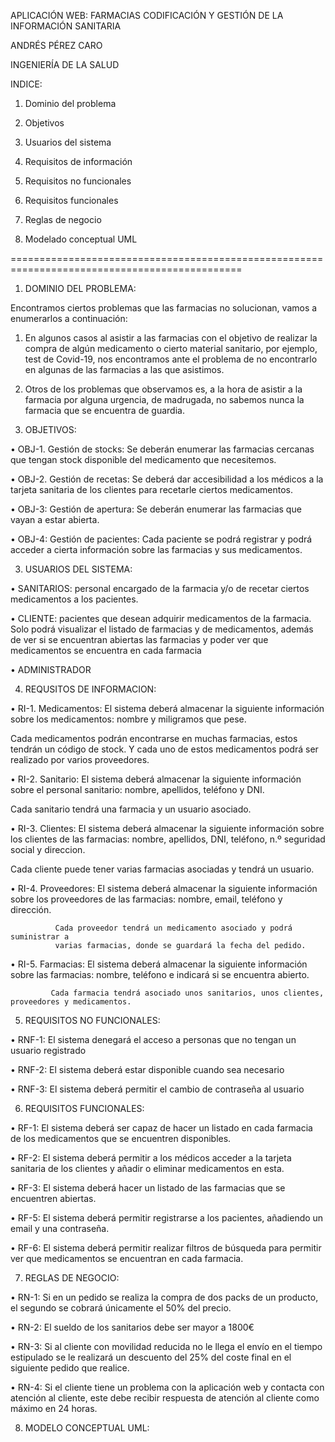 APLICACIÓN WEB: 
FARMACIAS 
CODIFICACIÓN Y GESTIÓN DE LA INFORMACIÓN SANITARIA

ANDRÉS PÉREZ CARO

INGENIERÍA DE LA SALUD
 
INDICE:

1.	Dominio del problema

2.	Objetivos

3.	Usuarios del sistema

4.	Requisitos de información

5.	Requisitos no funcionales

6.	Requisitos funcionales

7.	Reglas de negocio

8.	Modelado conceptual UML



==============================================================================================


1.	DOMINIO DEL PROBLEMA:


Encontramos ciertos problemas que las farmacias no solucionan, vamos a enumerarlos a continuación:

1.	En algunos casos al asistir a las farmacias con el objetivo de realizar la compra de algún medicamento o cierto material sanitario, por ejemplo, test de       Covid-19, nos encontramos ante el problema de no encontrarlo en algunas de las farmacias a las que asistimos.

2.	Otros de los problemas que observamos es, a la hora de asistir a la farmacia por alguna urgencia, de madrugada, no sabemos nunca la farmacia que se encuentra de guardia.

2.	OBJETIVOS:

•	OBJ-1. Gestión de stocks:
Se deberán enumerar las farmacias cercanas que tengan stock disponible del medicamento que necesitemos.

•	OBJ-2. Gestión de recetas:
Se deberá dar accesibilidad a los médicos a la tarjeta sanitaria de los clientes para recetarle ciertos medicamentos.

•	OBJ-3: Gestión de apertura:
Se deberán enumerar las farmacias que vayan a estar abierta.

•	OBJ-4: Gestión de pacientes:
Cada paciente se podrá registrar y podrá acceder a cierta información sobre las farmacias y sus medicamentos.

3.	USUARIOS DEL SISTEMA:

•	SANITARIOS: personal encargado de la farmacia y/o de recetar ciertos medicamentos a los pacientes.

•	CLIENTE: pacientes que desean adquirir medicamentos de la farmacia. Solo podrá visualizar el listado de farmacias y de medicamentos, además de ver si se encuentran abiertas las farmacias y poder ver que medicamentos se encuentra en cada farmacia

•	ADMINISTRADOR

4.	REQUSITOS DE INFORMACION:

•	RI-1. Medicamentos: El sistema deberá almacenar la siguiente información sobre los medicamentos: nombre y miligramos que pese.

Cada medicamentos podrán encontrarse en muchas farmacias, estos tendrán un código de stock. Y cada uno de estos medicamentos podrá ser realizado por varios proveedores.

•	RI-2. Sanitario: El sistema deberá almacenar la siguiente información sobre el personal sanitario: nombre, apellidos, teléfono y DNI.

Cada sanitario tendrá una farmacia y un usuario asociado.

•	RI-3. Clientes: El sistema deberá almacenar la siguiente información sobre los clientes de las farmacias: nombre, apellidos, DNI, teléfono, n.º seguridad social y direccion.

Cada cliente puede tener varias farmacias asociadas y tendrá un usuario.
 

•	RI-4. Proveedores: El sistema deberá almacenar la siguiente información sobre los proveedores de las farmacias: nombre, email, teléfono y dirección.

              Cada proveedor tendrá un medicamento asociado y podrá suministrar a                               
              varias farmacias, donde se guardará la fecha del pedido.

•	RI-5. Farmacias: El sistema deberá almacenar la siguiente información sobre las farmacias: nombre, teléfono e indicará si se encuentra abierto.

             Cada farmacia tendrá asociado unos sanitarios, unos clientes, proveedores y medicamentos.

5.	REQUISITOS NO FUNCIONALES:

•	RNF-1: El sistema denegará el acceso a personas que no tengan un usuario registrado

•	RNF-2: El sistema deberá estar disponible cuando sea necesario

•	RNF-3: El sistema deberá permitir el cambio de contraseña al usuario


6.	REQUISITOS FUNCIONALES:

•	RF-1: El sistema deberá ser capaz de hacer un listado en cada farmacia de los medicamentos que se encuentren disponibles.

•	RF-2: El sistema deberá permitir a los médicos acceder a la tarjeta sanitaria de los clientes y añadir o eliminar medicamentos en esta.

•	RF-3: El sistema deberá hacer un listado de las farmacias que se encuentren abiertas.

•	RF-5: El sistema deberá permitir registrarse a los pacientes, añadiendo un email y una contraseña.

•	RF-6: El sistema deberá permitir realizar filtros de búsqueda para permitir ver que medicamentos se encuentran en cada farmacia.



7.	REGLAS DE NEGOCIO:

•	RN-1: Si en un pedido se realiza la compra de dos packs de un producto, el segundo se cobrará únicamente el 50% del precio.

•	RN-2: El sueldo de los sanitarios debe ser mayor a 1800€

•	RN-3: Si al cliente con movilidad reducida no le llega el envío en el tiempo estipulado se le realizará un descuento del 25% del coste final en el siguiente pedido que realice.

•	RN-4: Si el cliente tiene un problema con la aplicación web y contacta con atención al cliente, este debe recibir respuesta de atención al cliente como máximo en 24 horas.
 
8.	MODELO CONCEPTUAL UML:

 


